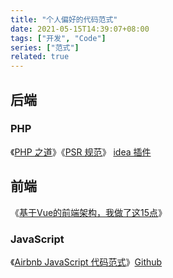 ```yaml
---
title: "个人偏好的代码范式"
date: 2021-05-15T14:39:07+08:00
tags: ["开发", "Code"]
series: ["范式"]
related: true
---
```


## 后端
### PHP
《[PHP 之道](http://laravel-china.github.io/php-the-right-way/#code_style_guide)》《[PSR 规范](https://learnku.com/laravel/t/2081/psr-specification-psr-4-automatic-loading-specification)》 [idea 插件](https://github.com/kalessil/phpinspectionsea)  

## 前端
《[基于Vue的前端架构，我做了这15点](https://juejin.cn/post/6901466994478940168)》  

### JavaScript
《[Airbnb JavaScript 代码范式](https://airbnb.io/javascript)》[Github](https://github.com/airbnb/javascript)  
